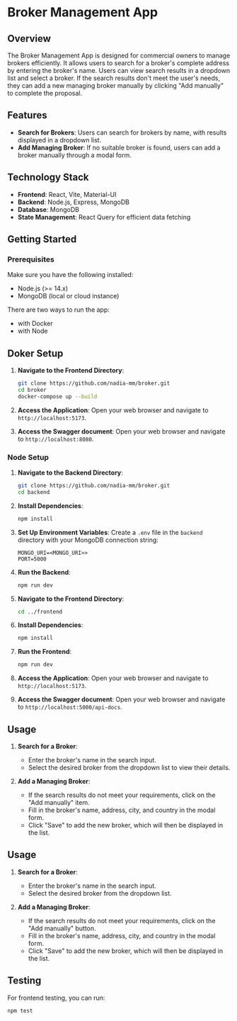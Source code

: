 # Broker Management App

## Overview

The Broker Management App is designed for commercial owners to manage brokers efficiently. It allows users to search for a broker's complete address by entering the broker's name. Users can view search results in a dropdown list and select a broker. If the search results don't meet the user's needs, they can add a new managing broker manually by clicking "Add manually" to complete the proposal.

## Features

- **Search for Brokers**: Users can search for brokers by name, with results displayed in a dropdown list.
- **Add Managing Broker**: If no suitable broker is found, users can add a broker manually through a modal form.

## Technology Stack

- **Frontend**: React, Vite, Material-UI
- **Backend**: Node.js, Express, MongoDB
- **Database**: MongoDB
- **State Management**: React Query for efficient data fetching

## Getting Started

### Prerequisites

Make sure you have the following installed:

- Node.js (>= 14.x)
- MongoDB (local or cloud instance)

There are two ways to run the app:
- with Docker
- with Node

## Doker Setup

1. **Navigate to the Frontend Directory**:
   ```bash
   git clone https://github.com/nadia-mm/broker.git
   cd broker
   docker-compose up --build
   ```

2. **Access the Application**:
   Open your web browser and navigate to `http://localhost:5173`.

3. **Access the Swagger document**:
   Open your web browser and navigate to `http://localhost:8080`.


### Node Setup

1. **Navigate to the Backend Directory**:
   ```bash
   git clone https://github.com/nadia-mm/broker.git
   cd backend
   ```

2. **Install Dependencies**:
   ```bash
   npm install
   ```

3. **Set Up Environment Variables**:
   Create a `.env` file in the `backend` directory with your MongoDB connection string:
   ```plaintext
   MONGO_URI=<MONGO_URI>>
   PORT=5000
   ```

4. **Run the Backend**:
   ```bash
   npm run dev
   ```

5. **Navigate to the Frontend Directory**:
   ```bash
   cd ../frontend
   ```

6. **Install Dependencies**:
   ```bash
   npm install
   ```

7. **Run the Frontend**:
   ```bash
   npm run dev
   ```

8. **Access the Application**:
   Open your web browser and navigate to `http://localhost:5173`.
   
9. **Access the Swagger document**:
   Open your web browser and navigate to `http://localhost:5000/api-docs`.


## Usage

1. **Search for a Broker**:
   - Enter the broker's name in the search input.
   - Select the desired broker from the dropdown list to view their details.

2. **Add a Managing Broker**:
   - If the search results do not meet your requirements, click on the "Add manually" item.
   - Fill in the broker's name, address, city, and country in the modal form.
   - Click "Save" to add the new broker, which will then be displayed in the list.


## Usage

1. **Search for a Broker**:
   - Enter the broker's name in the search input.
   - Select the desired broker from the dropdown list.

2. **Add a Managing Broker**:
   - If the search results do not meet your requirements, click on the "Add manually" button.
   - Fill in the broker's name, address, city, and country in the modal form.
   - Click "Save" to add the new broker, which will then be displayed in the list.

## Testing

For frontend testing, you can run:

```bash
npm test
```